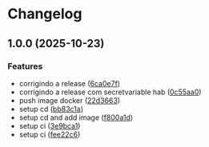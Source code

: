# Changelog

## 1.0.0 (2025-10-23)


### Features

* corrigindo a release ([6ca0e7f](https://github.com/RafaMiura/testecp/commit/6ca0e7f1f8d3896231075a01210cd26a33cb679e))
* corrigindo a release com secretvariable hab ([0c55aa0](https://github.com/RafaMiura/testecp/commit/0c55aa0f00228622b0f52a11904de94b2aab32b2))
* push image docker ([22d3663](https://github.com/RafaMiura/testecp/commit/22d3663c85f7b801e3f1dbb8dcbe8e146c8a879f))
* setup cd ([bb83c1a](https://github.com/RafaMiura/testecp/commit/bb83c1ada996d0b656037066e7521f358083a77c))
* setup cd and add image ([f800a1d](https://github.com/RafaMiura/testecp/commit/f800a1d3f38c991caa704c996f324c3417a4e947))
* setup ci ([3e9bca1](https://github.com/RafaMiura/testecp/commit/3e9bca1241492605a1b3ecd76d8c85893090e9ae))
* setup ci ([fee22c6](https://github.com/RafaMiura/testecp/commit/fee22c6cf9ec028d74b35001a95a131e328d5c6c))
